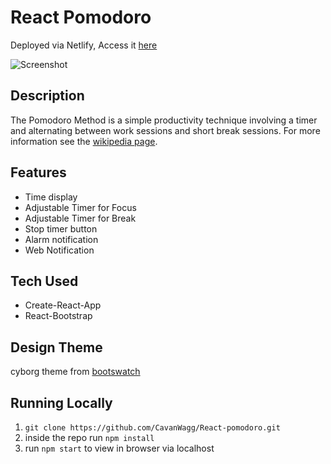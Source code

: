 # React Pomodoro

Deployed via Netlify, Access it [here](https://priceless-leakey-c384c9.netlify.com/)

![Screenshot](https://cl.ly/d0385050c417/Image%2525202018-09-01%252520at%2525203.52.56%252520PM.png)

## Description 
The Pomodoro Method is a simple productivity technique involving a timer and alternating between work sessions and short break sessions. For more information see the [wikipedia page](https://en.wikipedia.org/wiki/Pomodoro_Technique).

## Features

- Time display
- Adjustable Timer for Focus
- Adjustable Timer for Break
- Stop timer button
- Alarm notification
- Web Notification

## Tech Used

- Create-React-App
- React-Bootstrap

## Design Theme

cyborg theme from [bootswatch](https://www.bootstrapcdn.com/bootswatch/)

## Running Locally

1. `git clone https://github.com/CavanWagg/React-pomodoro.git`
2. inside the repo run `npm install`
3. run `npm start` to view in browser via localhost
